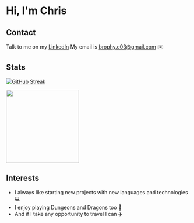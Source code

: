 # Hi, I'm Chris

## Contact

Talk to me on my <a href="https://www.linkedin.com/in/chrisb33/">LinkedIn</a>
My email is brophy.c03@gmail.com ✉️

## Stats

[![GitHub Streak](https://streak-stats.demolab.com?user=Chris-B33&theme=monokai&border_radius=5&date_format=j%20M%5B%20Y%5D&mode=weekly)](https://git.io/streak-stats) 

<img height=200 align="center" src="https://github-readme-stats.vercel.app/api/top-langs?username=Chris-B33&layout=compact&langs_count=6&card_width=410&theme=monokai&size_weight=0.2&count_weight=0.8" />

## Interests

- I always like starting new projects with new languages and technologies 💻
- I enjoy playing Dungeons and Dragons too 🎲
- And if I take any opportunity to travel I can ✈️
